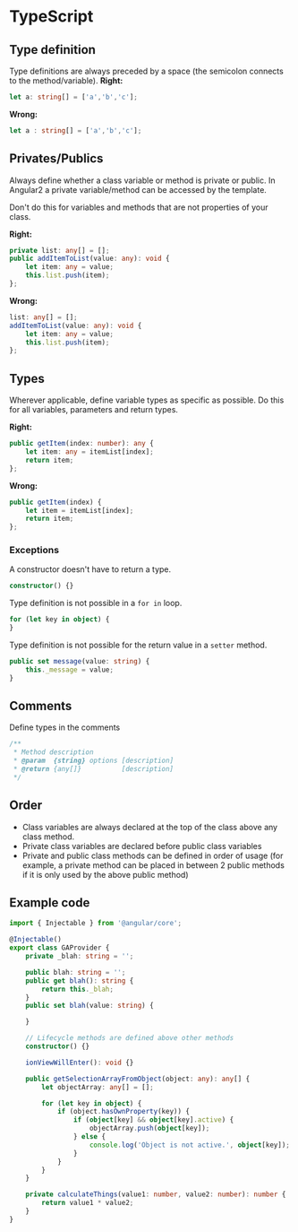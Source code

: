 # TypeScript

## Type definition
Type definitions are always preceded by a space (the semicolon connects to the method/variable).
**Right:**
```typescript
let a: string[] = ['a','b','c'];
```
**Wrong:**
```typescript
let a : string[] = ['a','b','c'];
```

## Privates/Publics
Always define whether a class variable or method is private or public. In Angular2 a private variable/method can be accessed by the template.

Don't do this for variables and methods that are not properties of your class.

**Right:**
```typescript
private list: any[] = [];
public addItemToList(value: any): void {
	let item: any = value;
	this.list.push(item);
};
```
**Wrong:**
```typescript
list: any[] = [];
addItemToList(value: any): void {
	let item: any = value;
	this.list.push(item);
};
```

## Types
Wherever applicable, define variable types as specific as possible.
Do this for all variables, parameters and return types.

**Right:**
```typescript
public getItem(index: number): any {
	let item: any = itemList[index];
	return item;
};
```
**Wrong:**
```typescript
public getItem(index) {
	let item = itemList[index];
	return item;
};
```

### Exceptions

A constructor doesn't have to return a type.
```typescript
constructor() {}
```

Type definition is not possible in a `for in` loop.
```typescript
for (let key in object) {
}
```

Type definition is not possible for the return value in a `setter` method.
```typescript
public set message(value: string) {
	this._message = value;
}
```

## Comments
Define types in the comments
```typescript
/**
 * Method description
 * @param  {string} options [description]
 * @return {any[]}          [description]
 */
```

## Order
- Class variables are always declared at the top of the class above any class method.
- Private class variables are declared before public class variables
- Private and public class methods can be defined in order of usage (for example, a private method can be placed in between 2 public methods if it is only used by the above public method)


## Example code
```typescript
import { Injectable } from '@angular/core';

@Injectable()
export class GAProvider {
	private _blah: string = '';

	public blah: string = '';
	public get blah(): string {
		return this._blah;
	}
	public set blah(value: string) {

	}

	// Lifecycle methods are defined above other methods
	constructor() {}

	ionViewWillEnter(): void {}

	public getSelectionArrayFromObject(object: any): any[] {
		let objectArray: any[] = [];

		for (let key in object) {
			if (object.hasOwnProperty(key)) {
				if (object[key] && object[key].active) {
					objectArray.push(object[key]);
				} else {
					console.log('Object is not active.', object[key]);
				}
			}
		}
	}

	private calculateThings(value1: number, value2: number): number {
		return value1 * value2;
	}
}
```
